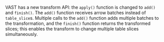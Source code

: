 VAST has a new transform API: the `apply()` function is changed to `add()` and
`finish()`. The `add()` function receives arrow batches instead of
`table_slice`s. Multiple calls to the `add()` function adds multiple batches to
the transformation, and the `finish()` function returns the transformed slices;
this enables the transform to change multiple table slices simultaneously.
